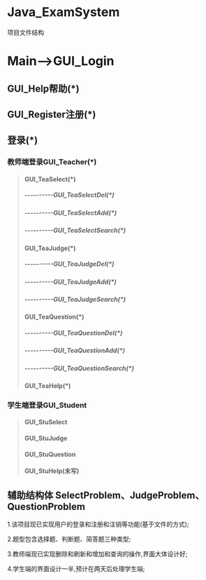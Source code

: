 # Java_ExamSystem

项目文件结构


# Main-->GUI_Login
## GUI_Help帮助(*)
## GUI_Register注册(*)
## 登录(*)

### 教师端登录GUI_Teacher(*)

> #### GUI_TeaSelect(*)
> ##### ----------GUI_TeaSelectDel(*)
> ##### ----------GUI_TeaSelectAdd(*)
> ##### ----------GUI_TeaSelectSearch(*)
> #### GUI_TeaJudge(*)
> ##### ----------GUI_TeaJudgeDel(*)
> ##### ----------GUI_TeaJudgeAdd(*)
> ##### ----------GUI_TeaJudgeSearch(*)
> #### GUI_TeaQuestion(*)
> ##### ----------GUI_TeaQuestionDel(*)
> ##### ----------GUI_TeaQuestionAdd(*)
> ##### ----------GUI_TeaQuestionSearch(*)
> #### GUI_TeaHelp(*)

### 学生端登录GUI_Student

> #### GUI_StuSelect
> #### GUI_StuJudge
> #### GUI_StuQuestion
> #### GUI_StuHelp(未写)

## 辅助结构体 SelectProblem、JudgeProblem、QuestionProblem



1.该项目现已实现用户的登录和注册和注销等功能(基于文件的方式);

2.题型包含选择题、判断题、简答题三种类型;

3.教师端现已实现删除和刷新和增加和查询的操作,界面大体设计好;

4.学生端的界面设计一半,预计在两天后处理学生端;

